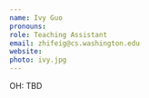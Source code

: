 ```yaml
---
name: Ivy Guo
pronouns: 
role: Teaching Assistant
email: zhifeig@cs.washington.edu
website: 
photo: ivy.jpg
---
```


OH: TBD

